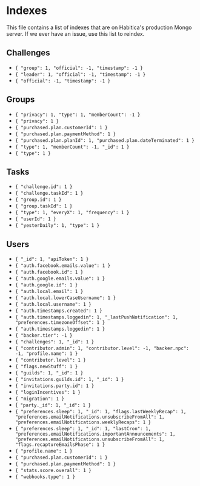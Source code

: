# Indexes

This file contains a list of indexes that are on Habitica's production Mongo server.
If we ever have an issue, use this list to reindex.

## Challenges
 - `{ "group": 1, "official": -1, "timestamp": -1 }`
 - `{ "leader": 1, "official": -1, "timestamp": -1 }`
 - `{ "official": -1, "timestamp": -1 }`

## Groups
 - `{ "privacy": 1, "type": 1, "memberCount": -1 }`
 - `{ "privacy": 1 }`
 - `{ "purchased.plan.customerId": 1 }`
 - `{ "purchased.plan.paymentMethod": 1 }`
 - `{ "purchased.plan.planId": 1, "purchased.plan.dateTerminated": 1 }`
 - `{ "type": 1, "memberCount": -1, "_id": 1 }`
 - `{ "type": 1 }`

## Tasks
 - `{ "challenge.id": 1 }`
 - `{ "challenge.taskId": 1 }`
 - `{ "group.id": 1 }`
 - `{ "group.taskId": 1 }`
 - `{ "type": 1, "everyX": 1, "frequency": 1 }`
 - `{ "userId": 1 }`
 - `{ "yesterDaily": 1, "type": 1 }`

## Users
 - `{ "_id": 1, "apiToken": 1 }`
 - `{ "auth.facebook.emails.value": 1 }`
 - `{ "auth.facebook.id": 1 }`
 - `{ "auth.google.emails.value": 1 }`
 - `{ "auth.google.id": 1 }`
 - `{ "auth.local.email": 1 }`
 - `{ "auth.local.lowerCaseUsername": 1 }`
 - `{ "auth.local.username": 1 }`
 - `{ "auth.timestamps.created": 1 }`
 - `{ "auth.timestamps.loggedin": 1, "_lastPushNotification": 1, "preferences.timezoneOffset": 1 }`
 - `{ "auth.timestamps.loggedin": 1 }`
 - `{ "backer.tier": -1 }`
 - `{ "challenges": 1, "_id": 1 }`
 - `{ "contributor.admin": 1, "contributor.level": -1, "backer.npc": -1, "profile.name": 1 }`
 - `{ "contributor.level": 1 }`
 - `{ "flags.newStuff": 1 }`
 - `{ "guilds": 1, "_id": 1 }`
 - `{ "invitations.guilds.id": 1, "_id": 1 }`
 - `{ "invitations.party.id": 1 }`
 - `{ "loginIncentives": 1 }`
 - `{ "migration": 1 }`
 - {` "party._id": 1, "_id": 1 }`
 - `{ "preferences.sleep": 1, "_id": 1, "flags.lastWeeklyRecap": 1, "preferences.emailNotifications.unsubscribeFromAll": 1, "preferences.emailNotifications.weeklyRecaps": 1 }`
 - `{ "preferences.sleep": 1, "_id": 1, "lastCron": 1, "preferences.emailNotifications.importantAnnouncements": 1, "preferences.emailNotifications.unsubscribeFromAll": 1, "flags.recaptureEmailsPhase": 1 }`
 - `{ "profile.name": 1 }`
 - `{ "purchased.plan.customerId": 1 }`
 - `{ "purchased.plan.paymentMethod": 1 }`
 - `{ "stats.score.overall": 1 }`
 - `{ "webhooks.type": 1 }`
